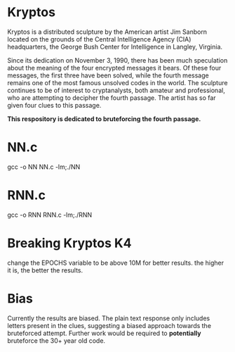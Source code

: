 # Kryptos

Kryptos is a distributed sculpture by the American artist Jim Sanborn located on the grounds of the Central Intelligence Agency (CIA) headquarters, the George Bush Center for Intelligence in Langley, Virginia.

Since its dedication on November 3, 1990, there has been much speculation about the meaning of the four encrypted messages it bears. Of these four messages, the first three have been solved, while the fourth message remains one of the most famous unsolved codes in the world. The sculpture continues to be of interest to cryptanalysts, both amateur and professional, who are attempting to decipher the fourth passage. The artist has so far given four clues to this passage. 

**This respository is dedicated to bruteforcing the fourth passage.**

# NN.c
gcc -o NN NN.c -lm;./NN

# RNN.c
gcc -o RNN RNN.c -lm;./RNN

# Breaking Kryptos K4

change the EPOCHS variable to be above 10M for better results. the higher it is, the better the results.

# Bias

Currently the results are biased. The plain text response only includes letters present in the clues, suggesting a biased approach towards the bruteforced attempt. Further work would be required to **potentially** bruteforce the 30+ year old code. 
